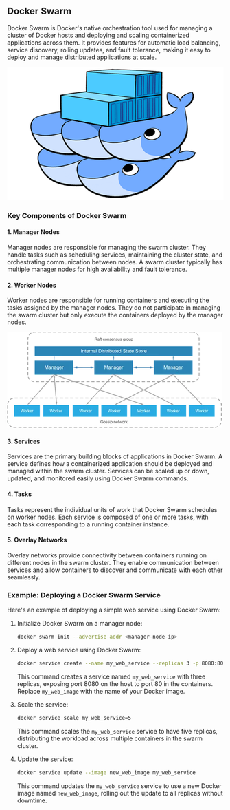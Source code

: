 ## Docker Swarm

Docker Swarm is Docker's native orchestration tool used for managing a cluster of Docker hosts and deploying and scaling containerized applications across them. It provides features for automatic load balancing, service discovery, rolling updates, and fault tolerance, making it easy to deploy and manage distributed applications at scale.

![docker swarm](./images/docker-swarm-v2.png)


### Key Components of Docker Swarm

#### 1. Manager Nodes

Manager nodes are responsible for managing the swarm cluster. They handle tasks such as scheduling services, maintaining the cluster state, and orchestrating communication between nodes. A swarm cluster typically has multiple manager nodes for high availability and fault tolerance.

#### 2. Worker Nodes

Worker nodes are responsible for running containers and executing the tasks assigned by the manager nodes. They do not participate in managing the swarm cluster but only execute the containers deployed by the manager nodes.

![docker swarm](./images/Docker-Swarm-Networking-2.webp)
#### 3. Services

Services are the primary building blocks of applications in Docker Swarm. A service defines how a containerized application should be deployed and managed within the swarm cluster. Services can be scaled up or down, updated, and monitored easily using Docker Swarm commands.

#### 4. Tasks

Tasks represent the individual units of work that Docker Swarm schedules on worker nodes. Each service is composed of one or more tasks, with each task corresponding to a running container instance.

#### 5. Overlay Networks

Overlay networks provide connectivity between containers running on different nodes in the swarm cluster. They enable communication between services and allow containers to discover and communicate with each other seamlessly.

### Example: Deploying a Docker Swarm Service

Here's an example of deploying a simple web service using Docker Swarm:

1. Initialize Docker Swarm on a manager node:

   ```bash
   docker swarm init --advertise-addr <manager-node-ip>
   ```

2. Deploy a web service using Docker Swarm:

   ```bash
   docker service create --name my_web_service --replicas 3 -p 8080:80 my_web_image
   ```

   This command creates a service named `my_web_service` with three replicas, exposing port 8080 on the host to port 80 in the containers. Replace `my_web_image` with the name of your Docker image.

3. Scale the service:

   ```bash
   docker service scale my_web_service=5
   ```

   This command scales the `my_web_service` service to have five replicas, distributing the workload across multiple containers in the swarm cluster.

4. Update the service:

   ```bash
   docker service update --image new_web_image my_web_service
   ```

   This command updates the `my_web_service` service to use a new Docker image named `new_web_image`, rolling out the update to all replicas without downtime.
